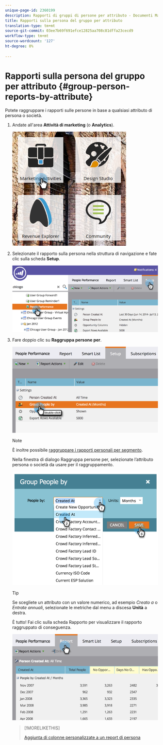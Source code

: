 ```yaml
---
unique-page-id: 2360199
description: Rapporti di gruppi di persone per attributo - Documenti Marketo - Documentazione prodotto
title: Rapporti sulla persona del gruppo per attributo
translation-type: tm+mt
source-git-commit: 03ee7b69f691efce12825aa708c81dffa23cecd9
workflow-type: tm+mt
source-wordcount: '127'
ht-degree: 0%

---
```



# Rapporti sulla persona del gruppo per attributo {#group-person-reports-by-attribute}

Potete raggruppare i rapporti sulle persone in base a qualsiasi attributo di persona o società.

1. Andate all&#39;area **Attività di marketing** (o **Analytics**).

   ![](assets/image2017-3-28-10-3a22-3a53.png)

1. Selezionate il rapporto sulla persona nella struttura di navigazione e fate clic sulla scheda **Setup**.

   ![](assets/image2017-3-28-11-3a33-3a48.png)

1. Fare doppio clic su **Raggruppa persone per**.

   ![](assets/image2017-3-28-11-3a34-3a5.png)

   >[!NOTE]
   >
   >È inoltre possibile [raggruppare i rapporti personali per segmento](/help/marketo/product-docs/personalization/segmentation-and-snippets/segmentation/group-person-reports-by-segment.md).

   Nella finestra di dialogo Raggruppa persone per, selezionate l’attributo persona o società da usare per il raggruppamento.

   ![](assets/image2017-3-28-11-3a34-3a42.png)

   >[!TIP]
   >
   >Se scegliete un attributo con un valore numerico, ad esempio _Creato a_ o _Entrate annuali_, selezionate le metriche dal menu a discesa **Unità** a destra.

   È tutto! Fai clic sulla scheda Rapporto per visualizzare il rapporto raggruppato di conseguenza.

   ![](assets/image2017-3-28-11-3a35-3a0.png)

   >[!MORELIKETHIS]
   >
   >[Aggiunta di colonne personalizzate a un report di persona](/help/marketo/product-docs/reporting/basic-reporting/editing-reports/add-custom-columns-to-a-person-report.md)
